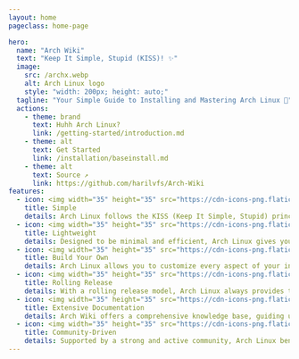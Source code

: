 ```yaml
---
layout: home
pageclass: home-page

hero:
  name: "Arch Wiki"
  text: "Keep It Simple, Stupid (KISS)! ✨"
  image:
    src: /archx.webp
    alt: Arch Linux logo
    style: "width: 200px; height: auto;"
  tagline: "Your Simple Guide to Installing and Mastering Arch Linux 🐧"
  actions:
    - theme: brand
      text: Huhh Arch Linux?
      link: /getting-started/introduction.md
    - theme: alt
      text: Get Started 
      link: /installation/baseinstall.md
    - theme: alt
      text: Source ↗
      link: https://github.com/harilvfs/Arch-Wiki
features:
  - icon: <img width="35" height="35" src="https://cdn-icons-png.flaticon.com/128/17377/17377991.png" alt="simple"/>
    title: Simple
    details: Arch Linux follows the KISS (Keep It Simple, Stupid) principle, providing a minimal base for building your system exactly as you need.
  - icon: <img width="35" height="35" src="https://cdn-icons-png.flaticon.com/128/12301/12301822.png" alt="lightweitgh"/>
    title: Lightweight
    details: Designed to be minimal and efficient, Arch Linux gives you complete control over which packages and services you want, ensuring a fast and lightweight experience.
  - icon: <img width="35" height="35" src="https://cdn-icons-png.flaticon.com/128/9436/9436966.png" alt="build"/>
    title: Build Your Own
    details: Arch Linux allows you to customize every aspect of your installation, from the kernel to the desktop environment, making it truly yours.
  - icon: <img width="35" height="35" src="https://cdn-icons-png.flaticon.com/128/16814/16814367.png" alt="rolling-release"/>  
    title: Rolling Release
    details: With a rolling release model, Arch Linux always provides the latest software updates, keeping your system cutting-edge without the need for frequent reinstallation.
  - icon: <img width="35" height="35" src="https://cdn-icons-png.flaticon.com/128/9746/9746243.png" alt="documentation"/>
    title: Extensive Documentation
    details: Arch Wiki offers a comprehensive knowledge base, guiding users through installations, troubleshooting, and advanced configurations.
  - icon: <img width="35" height="35" src="https://cdn-icons-png.flaticon.com/128/14931/14931655.png" alt="community"/>
    title: Community-Driven
    details: Supported by a strong and active community, Arch Linux benefits from user contributions, including AUR (Arch User Repository) and forums.
---
```


<style>
:root {
  --vp-home-hero-name-color: transparent;
  --vp-home-hero-name-background: -webkit-linear-gradient(120deg, var(--vp-c-purple-3), var(--vp-c-brand-3));

  --vp-home-hero-image-filter: blur(44px);
}

:root {
  --overlay-gradient: color-mix(in srgb, var(--vp-c-brand-1), transparent 55%);
}

.dark {
  --overlay-gradient: color-mix(in srgb, var(--vp-c-brand-1), transparent 85%);
}

.home-page {
  background:
    linear-gradient(215deg, var(--overlay-gradient), transparent 40%),
    radial-gradient(var(--overlay-gradient), transparent 40%) no-repeat -60vw -40vh / 105vw 200vh,
    radial-gradient(var(--overlay-gradient), transparent 65%) no-repeat 50% calc(100% + 20rem) / 60rem 30rem;  .VPFeature a {
    font-weight: bold;
    color: var(--vp-c-brand-2);
  }

  .VPFooter {
    background-color: transparent !important;
    border: none;
  }

  .VPNavBar:not(.top) {
    background-color: transparent !important;
    -webkit-backdrop-filter: blur(16px);
    backdrop-filter: blur(16px);

    div.divider {
      display: none;
    }
  }
}

@media (min-width: 640px) {
  :root {
    --vp-home-hero-image-filter: blur(56px);
  }
}

@media (min-width: 960px) {
  :root {
    --vp-home-hero-image-filter: blur(68px);
  }
}
</style>



